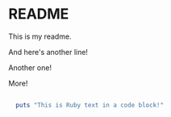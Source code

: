 # README

This is my readme.

And here's another line!

Another one!

More!

```ruby

  puts "This is Ruby text in a code block!"

```